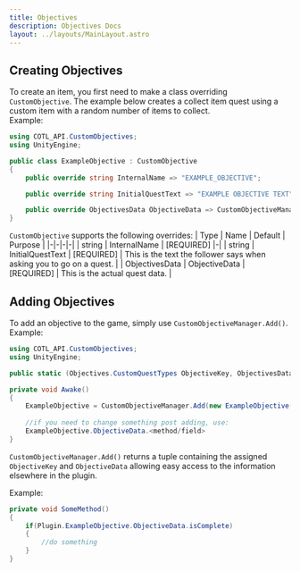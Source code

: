 ```yaml
---
title: Objectives
description: Objectives Docs
layout: ../layouts/MainLayout.astro
---
```


## Creating Objectives

To create an item, you first need to make a class overriding `CustomObjective`. The example below creates a collect item quest using a custom item with a random number of items to collect.  
Example:

```csharp
using COTL_API.CustomObjectives;
using UnityEngine;
```

```csharp
public class ExampleObjective : CustomObjective
{
    public override string InternalName => "EXAMPLE_OBJECTIVE";

    public override string InitialQuestText => "EXAMPLE OBJECTIVE TEXT";

    public override ObjectivesData ObjectiveData => CustomObjectiveManager.Objective.CollectItem(ObjectiveKey, Plugin.ExampleItem, Random.Range(15, 26), false, FollowerLocation.Dungeon1_1, 4800f);
}
```

`CustomObjective` supports the following overrides:
| Type | Name | Default | Purpose |
|-|-|-|-|
| string | InternalName | \[REQUIRED\] |-|
| string | InitialQuestText | \[REQUIRED\] | This is the text the follower says when asking you to go on a quest. |
| ObjectivesData | ObjectiveData | \[REQUIRED\] | This is the actual quest data. |

## Adding Objectives

To add an objective to the game, simply use `CustomObjectiveManager.Add()`.  
Example:

```csharp
using COTL_API.CustomObjectives;
using UnityEngine;

public static (Objectives.CustomQuestTypes ObjectiveKey, ObjectivesData ObjectiveData) ExampleObjective { get; private set; }
```

```csharp
private void Awake()
{
    ExampleObjective = CustomObjectiveManager.Add(new ExampleObjective());
    
    //if you need to change something post adding, use:
    ExampleObjective.ObjectiveData.<method/field>
}
```

`CustomObjectiveManager.Add()` returns a tuple containing the assigned `ObjectiveKey` and `ObjectiveData` allowing easy access to the information elsewhere in the plugin.

Example:
```csharp
private void SomeMethod()
{
    if(Plugin.ExampleObjective.ObjectiveData.isComplete)
    {
        //do something
    }
}
```
